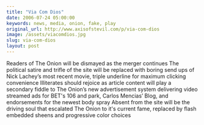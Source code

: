 ```yaml
---
title: "Via Com Dios"
date: 2006-07-24 05:00:00
keywords: news, media, onion, fake, play
original_url: http://www.axisofstevil.com/p/via-com-dios
image: /assets/viacomdios.jpg
slug: via-com-dios
layout: post
---
```


Readers of The Onion will be dismayed as the merger continues  The political satire and trifle of the site will be replaced with boring send ups of Nick Lachey’s most recent movie, triple underline for maximum clicking convenience Illiterates should rejoice as article content will play a secondary fiddle to The Onion’s new advertisement system delivering video streamed ads for BET&#039;s 106 and park, Carlos Mencias’ Blog, and endorsements for the newest body spray  Absent from the site will be the driving soul that escalated The Onion to it&#039;s current fame, replaced by flash embedded sheens and progressive color choices

